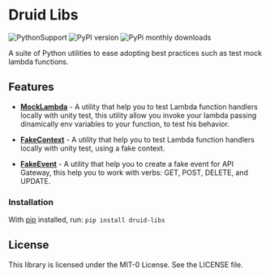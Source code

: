 # Druid Libs 
![PythonSupport](https://img.shields.io/static/v1?label=python&message=3.7%20|%203.8|%203.9&color=blue?style=flat-square&logo=python) ![PyPI version](https://badge.fury.io/py/druid-libs.svg) ![PyPi monthly downloads](https://img.shields.io/pypi/dm/druid-libs)

A suite of Python utilities to ease adopting best practices such as test mock lambda functions.

## Features
* **[MockLambda]()** - A utility that help you to test Lambda function handlers locally with unity test, this utility allow you invoke your lambda passing dinamically env variables to your function, to test his behavior.

* **[FakeContext]()** - A utility that help you to test Lambda function handlers locally with unity test, using a fake context.

* **[FakeEvent]()** - A utility that help you to create a fake event for API Gateway, this help you to work with verbs: GET, POST, DELETE, and UPDATE. 

### Installation
With [pip](https://pip.pypa.io/en/latest/index.html) installed, run: ``pip install druid-libs``

## License

This library is licensed under the MIT-0 License. See the LICENSE file.